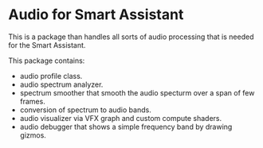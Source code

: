 # Audio for Smart Assistant

This is a package than handles all sorts of audio processing that is needed for the Smart Assistant.

This package contains:

- audio profile class.
- audio spectrum analyzer.
- spectrum smoother that smooth the audio specturm over a span of few frames.
- conversion of spectrum to audio bands.
- audio visualizer via VFX graph and custom compute shaders.
- audio debugger that shows a simple frequency band by drawing gizmos.